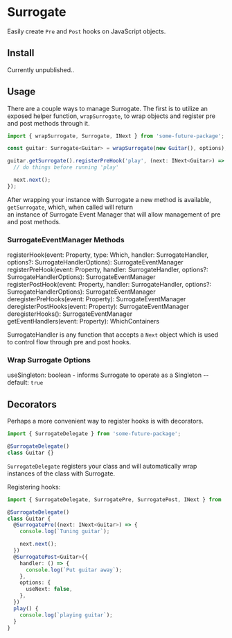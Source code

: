# Surrogate

Easily create `Pre` and `Post` hooks on JavaScript objects.

## Install

Currently unpublished..

## Usage

There are a couple ways to manage Surrogate. The first is to utilize an exposed helper function, `wrapSurrogate`, to wrap objects and register pre and post methods through it.

```typescript
import { wrapSurrogate, Surrogate, INext } from 'some-future-package';

const guitar: Surrogate<Guitar> = wrapSurrogate(new Guitar(), options);

guitar.getSurrogate().registerPreHook('play', (next: INext<Guitar>) => {
  // do things before running 'play'

  next.next();
});
```

After wrapping your instance with Surrogate a new method is available, `getSurrogate`, which, when called will return  
an instance of Surrogate Event Manager that will allow management of pre and post methods.

### SurrogateEventManager Methods

registerHook(event: Property, type: Which, handler: SurrogateHandler, options?: SurrogateHandlerOptions): SurrogateEventManager  
registerPreHook(event: Property, handler: SurrogateHandler, options?: SurrogateHandlerOptions): SurrogateEventManager  
registerPostHook(event: Property, handler: SurrogateHandler, options?: SurrogateHandlerOptions): SurrogateEventManager  
deregisterPreHooks(event: Property): SurrogateEventManager  
deregisterPostHooks(event: Property): SurrogateEventManager  
deregisterHooks(): SurrogateEventManager  
getEventHandlers(event: Property): WhichContainers

SurrogateHandler is any function that accepts a `Next` object which is used to control flow through pre and post hooks.

### Wrap Surrogate Options

useSingleton: boolean - informs Surrogate to operate as a Singleton -- default: `true`

## Decorators

Perhaps a more convenient way to register hooks is with decorators.

```typescript
import { SurrogateDelegate } from 'some-future-package';

@SurrogateDelegate()
class Guitar {}
```

`SurrogateDelegate` registers your class and will automatically wrap instances of the class with Surrogate.

Registering hooks:

```typescript
import { SurrogateDelegate, SurrogatePre, SurrogatePost, INext } from 'some-future-package';

@SurrogateDelegate()
class Guitar {
  @SurrogatePre((next: INext<Guitar>) => {
    console.log(`Tuning guitar`);

    next.next();
  })
  @SurrogatePost<Guitar>({
    handler: () => {
      console.log(`Put guitar away`);
    },
    options: {
      useNext: false,
    },
  })
  play() {
    console.log(`playing guitar`);
  }
}
```
